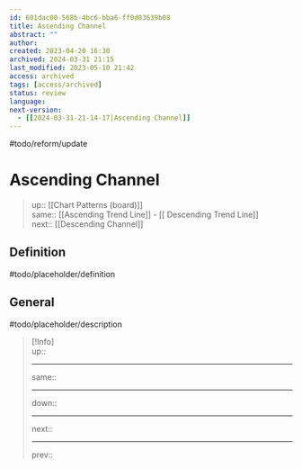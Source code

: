 ```yaml
---
id: 601dac00-568b-4bc6-bba6-ff0d03639b08
title: Ascending Channel
abstract: ""
author: 
created: 2023-04-20 16:30
archived: 2024-03-31 21:15
last_modified: 2023-05-10 21:42
access: archived
tags: [access/archived]
status: review
language: 
next-version:
  - [[2024-03-31-21-14-17|Ascending Channel]]
---
```


#todo/reform/update 

# Ascending Channel

> up:: [[Chart Patterns (board)]]  
> same:: [[Ascending Trend Line]] - [[ Descending Trend Line]]  
> next:: [[Descending Channel]]  

## Definition

#todo/placeholder/definition 

## General

#todo/placeholder/description 

> [!Info]  
> up::
> - ---
> same::
> - ---
> down::
> - ---
> next::
> - ---
> prev::
